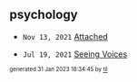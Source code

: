## psychology


* <code>Nov 13, 2021</code> [Attached](2021-11-13T21-54-47-attached.md)

* <code>Jul 19, 2021</code> [Seeing Voices](2021-07-19T15-32-44-seeing-voices.md)

<sup><sub>generated 31 Jan 2023 18:34:45 by <a href='https://github.com/senorprogrammer/til'>til</a></sub></sup>

